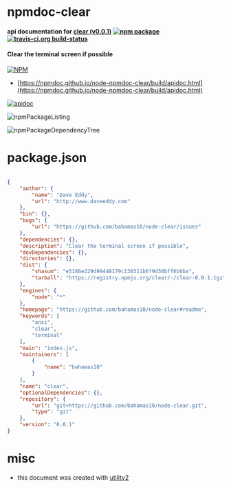 # npmdoc-clear

#### api documentation for  [clear (v0.0.1)](https://github.com/bahamas10/node-clear#readme)  [![npm package](https://img.shields.io/npm/v/npmdoc-clear.svg?style=flat-square)](https://www.npmjs.org/package/npmdoc-clear) [![travis-ci.org build-status](https://api.travis-ci.org/npmdoc/node-npmdoc-clear.svg)](https://travis-ci.org/npmdoc/node-npmdoc-clear)

#### Clear the terminal screen if possible

[![NPM](https://nodei.co/npm/clear.png?downloads=true&downloadRank=true&stars=true)](https://www.npmjs.com/package/clear)

- [https://npmdoc.github.io/node-npmdoc-clear/build/apidoc.html](https://npmdoc.github.io/node-npmdoc-clear/build/apidoc.html)

[![apidoc](https://npmdoc.github.io/node-npmdoc-clear/build/screenCapture.buildCi.browser.%252Ftmp%252Fbuild%252Fapidoc.html.png)](https://npmdoc.github.io/node-npmdoc-clear/build/apidoc.html)

![npmPackageListing](https://npmdoc.github.io/node-npmdoc-clear/build/screenCapture.npmPackageListing.svg)

![npmPackageDependencyTree](https://npmdoc.github.io/node-npmdoc-clear/build/screenCapture.npmPackageDependencyTree.svg)



# package.json

```json

{
    "author": {
        "name": "Dave Eddy",
        "url": "http://www.daveeddy.com"
    },
    "bin": {},
    "bugs": {
        "url": "https://github.com/bahamas10/node-clear/issues"
    },
    "dependencies": {},
    "description": "Clear the terminal screen if possible",
    "devDependencies": {},
    "directories": {},
    "dist": {
        "shasum": "e5186e229d99448179c130311b6f9d30bff6b0ba",
        "tarball": "https://registry.npmjs.org/clear/-/clear-0.0.1.tgz"
    },
    "engines": {
        "node": "*"
    },
    "homepage": "https://github.com/bahamas10/node-clear#readme",
    "keywords": [
        "ansi",
        "clear",
        "terminal"
    ],
    "main": "index.js",
    "maintainers": [
        {
            "name": "bahamas10"
        }
    ],
    "name": "clear",
    "optionalDependencies": {},
    "repository": {
        "url": "git+https://github.com/bahamas10/node-clear.git",
        "type": "git"
    },
    "version": "0.0.1"
}
```



# misc
- this document was created with [utility2](https://github.com/kaizhu256/node-utility2)
